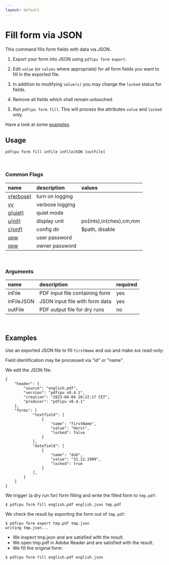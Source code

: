 ```yaml
---
layout: default
---
```


# Fill form via JSON

This command fills form fields with data via JSON.

1. Export your form into JSON using `pdfcpu form export`.

2. Edit `value` (or `values` where appropriate) for all form fields you want to fill in the exported file.

3. In addition to modifying `value(s)` you may change the `locked` status for fields.

3. Remove all fields which shall remain untouched.

4. Run `pdfcpu form fill`. This will process the attributes `value` and `locked` only.

Have a look at some [examples](#examples). 

## Usage

```
pdfcpu form fill inFile inFileJSON [outFile]
```
<br>

### Common Flags

| name                                            | description     | values
|:------------------------------------------------|:----------------|:-------
| [v(erbose)](../getting_started/common_flags.md) | turn on logging |
| [vv](../getting_started/common_flags.md)        | verbose logging |
| [q(uiet)](../getting_started/common_flags.md)   | quiet mode      |
| [u(nit)](../getting_started/common_flags.md)    | display unit    | po(ints),in(ches),cm,mm
| [c(onf)](../getting_started/common_flags.md)       | config dir      | $path, disable
| [upw](../getting_started/common_flags.md)          | user password   |
| [opw](../getting_started/common_flags.md)          | owner password  |

<br>

### Arguments

| name         | description         | required
|:-------------|:--------------------|:--------
| inFile       | PDF input file containing form      | yes
| inFileJSON   | JSON input file with form data    | yes
| outFile      | PDF output file for dry runs      | no

<br>

## Examples

Use an exported JSON file to fill `firstName` and `dob` and make `dob` read-only:

Field identification may be processed via "id" or "name".

We edit the JSON file:
```
{
	"header": {
		"source": "english.pdf",
		"version": "pdfcpu v0.4.1",
		"creation": "2023-04-04 20:22:17 CET",
		"producer": "pdfcpu v0.4.1"
	},
	"forms": [
			"textfield": [
				{
					"name": "firstName",
					"value": "Horst",
					"locked": false
				}
			],
			"datefield": [
				{
					"name": "dob",
					"value": "31.12.1999",
					"locked": true
				}
			],
		}
	]
}
```

We trigger (a dry run for) form filling and write the filled form to `tmp.pdf`:
```
$ pdfcpu form fill english.pdf english.json tmp.pdf
```

We check the result by exporting the form out of `tmp.pdf`:

```
$ pdfcpu form export tmp.pdf tmp.json
writing tmp.json...
```

* We inspect tmp.json and are satisfied with the result.
* We open tmp.pdf in Adobe Reader and are satisfied with the result.
* We fill the original form:

```
$ pdfcpu form fill english.pdf english.json
```
